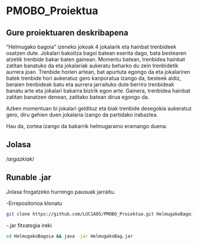 # PMOBO_Proiektua
Gure proiektuaren deskribapena
--
“Helmugako bagoia” izeneko jokoak 4 jokalarik eta hainbat trenbideek osatzen dute. Jokalari bakoitza bagoi batean eserita dago, bata bestearen atzetik trenbide bakar baten gainean. Momentu batean, trenbidea hainbat zatitan banatuko da eta jokalariak aukeratu beharko du zein trenbidetik aurrera joan. Trenbide horien artean, bat apurtuta egongo da eta jokalariren batek trenbide hori aukeratuz gero kanporatua izango da, besteek aldiz, beraien trenbideak batu eta aurrera jarraituko dute berriro trenbideak banatu arte eta jokalari bakarra bizirik egon arte. Gainera, trenbidea hainbat zatitan banatzen denean, zatitako batean dirua egongo da. 

Azken momentuan bi jokalari geldituz eta biak trenbide desegokia aukeratuz gero, diru gehien duen jokalaria izango da partidako irabazlea. 

Hau da, zortea izango da bakarrik helmugaraino eramango duena. 

Jolasa
--
/*argazkiak*/

Runable .jar
--
Jolasa frogatzeko hurrengo pausuak jarraitu.

-Errepositorioa klonatu
```bash
git clone https://github.com/LUC1A05/PMOBO_Proiektua.git HelmugakoBagoia
```
-.jar fitxategia ireki
```bash
cd HelmugakoBagoia && java -jar HelmugakoBag.jar
```
